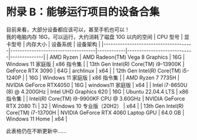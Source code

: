 # 附录 B：能够运行项目的设备合集

目前来看，大部分设备都应该可以，甚至手机也可以！  
我的电脑内存 16G，可以运行，大约消耗了磁盘 10G 以内的空间
| CPU 型号 | 显卡型号 | 内存大小 | 设备系统 | 设备架构 |
|--------------------------------------|------------------------------------|------------|----------------------------|--------------|
| AMD Ryzen | AMD Radeon(TM) Vega 8 Graphics | 16G | Windows 11 家庭版 | x86 指令集 |
| 13th Gen Intel(R) Core(TM) i9-13900K | GeForce RTX 3090 | 64G | archlinux | x64 |
| 12th Gen Intel(R) Core(TM) i5-1240P | | 16G | Windows 11 家庭版 | x86 指令集 |
| AMD Ryzen 7 7735H | NVIDIA GeForce RTX4050 | 16G | windows11 家庭版 | x64 |
| Intel i7-8650U (8) @ 4.200GHz | Intel UHD Graphics 620 | 16G | Ubuntu 22.04.4 LTS | x86 指令集 |
| Intel(R) Core(TM) i9-9900KF CPU @ 3.60GHz | NVIDIA GeForce RTX 2080 Ti | 32 | Windows 10 专业版（20H2） | x64 |
| 13th Gen Intel(R) Core(TM) i7-13700H | NVIDIA GeForce RTX 4060 Laptop GPU | 64.0 GB | Windows 11 Home | x64 |

此表格仍在不断更新中……
